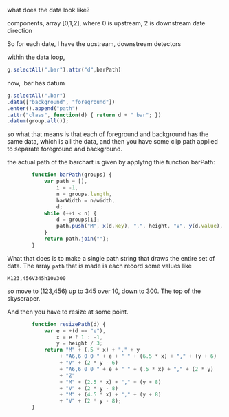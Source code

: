 what does the data look like?

components, array [0,1,2], where 0 is upstream, 2 is downstream
date
direction

So for each date, I have the upstream, downstream detectors

within the data loop,

``` javascript
g.selectAll(".bar").attr("d",barPath)
```

now, .bar has datum

``` javascript
g.selectAll(".bar")
.data(["background", "foreground"])
.enter().append("path")
.attr("class", function(d) { return d + " bar"; })
.datum(group.all());
```

so what that means is that each of foreground and background has the
same data, which is all the data, and then you have some clip path
applied to separate foreground and background.

the actual path of the barchart is given by applytng thie function
barPath:

``` javascript
        function barPath(groups) {
            var path = [],
                i = -1,
                n = groups.length,
                barWidth = n/width,
                d;
            while (++i < n) {
                d = groups[i];
                path.push("M", x(d.key), ",", height, "V", y(d.value), "h",barWidth,"V", height);
            }
            return path.join("");
        }

```
What that does is to make a single path string that draws the entire
set of data.  The array `path` that is made is each record some values
like
```
M123,456V345h10V300
```

so move to (123,456) up to 345 over 10, down to 300.  The top of the
skyscraper.


And then you have to resize at some point.


``` javascript
        function resizePath(d) {
            var e = +(d == "e"),
                x = e ? 1 : -1,
                y = height / 3;
            return "M" + (.5 * x) + "," + y
                 + "A6,6 0 0 " + e + " " + (6.5 * x) + "," + (y + 6)
                 + "V" + (2 * y - 6)
                 + "A6,6 0 0 " + e + " " + (.5 * x) + "," + (2 * y)
                 + "Z"
                 + "M" + (2.5 * x) + "," + (y + 8)
                 + "V" + (2 * y - 8)
                 + "M" + (4.5 * x) + "," + (y + 8)
                 + "V" + (2 * y - 8);
        }
```

